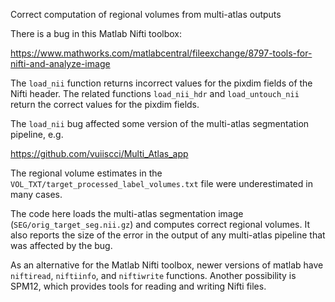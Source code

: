 Correct computation of regional volumes from multi-atlas outputs

There is a bug in this Matlab Nifti toolbox:

https://www.mathworks.com/matlabcentral/fileexchange/8797-tools-for-nifti-and-analyze-image

The `load_nii` function returns incorrect values for the pixdim fields of the Nifti header. The related functions `load_nii_hdr` and `load_untouch_nii` return the correct values for the pixdim fields.

The `load_nii` bug affected some version of the multi-atlas segmentation pipeline, e.g.

https://github.com/vuiiscci/Multi_Atlas_app

The regional volume estimates in the `VOL_TXT/target_processed_label_volumes.txt` file were underestimated in many cases.

The code here loads the multi-atlas segmentation image (`SEG/orig_target_seg.nii.gz`) and computes correct regional volumes. It also reports the size of the error in the output of any multi-atlas pipeline that was affected by the bug.

As an alternative for the Matlab Nifti toolbox, newer versions of matlab have `niftiread`, `niftiinfo`, and `niftiwrite` functions. Another possibility is SPM12, which provides tools for reading and writing Nifti files.


